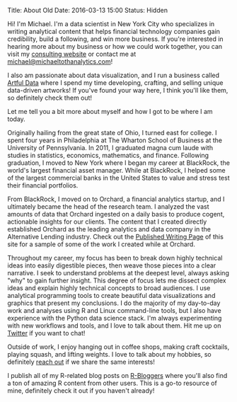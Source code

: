 Title: About Old
Date: 2016-03-13 15:00
Status: Hidden

Hi! I'm Michael. I'm a data scientist in New York City who specializes in writing analytical content that helps financial technology companies gain credibility, build a following, and win more business. If you're interested in hearing more about my business or how we could work together, you can visit my <a href="https://www.michaeltothanalytics.com" target="_blank">consulting website</a> or contact me at <michael@michaeltothanalytics.com>!

I also am passionate about data visualization, and I run a business called <a href="http://www.artfuldataprints.com" target="_blank">Artful Data</a> where I spend my time developing, crafting, and selling unique data-driven artworks! If you've found your way here, I think you'll like them, so definitely check them out!

Let me tell you a bit more about myself and how I got to be where I am today.

Originally hailing from the great state of Ohio, I turned east for college. I spent four years in Philadelphia at The Wharton School of Business at the University of Pennsylvania. In 2011, I graduated magna cum laude with studies in statistics, economics, mathematics, and finance. Following graduation, I moved to New York where I began my career at BlackRock, the world's largest financial asset manager. While at BlackRock, I helped some of the largest commercial banks in the United States to value and stress test their financial portfolios. 

From BlackRock, I moved on to Orchard, a financial analytics startup, and I ultimately became the head of the research team. I analyzed the vast amounts of data that Orchard ingested on a daily basis to produce cogent, actionable insights for our clients. The content that I created directly established Orchard as the leading analytics and data company in the Alternative Lending industry. Check out the [Published Writing Page]({filename}./writing.md) of this site for a sample of some of the work I created while at Orchard.

Throughout my career, my focus has been to break down highly technical ideas into easily digestible pieces, then weave those pieces into a clear narrative. I seek to understand problems at the deepest level, always asking "why" to gain further insight. This degree of focus lets me dissect complex ideas and explain highly technical concepts to broad audiences. I use analytical programming tools to create beautiful data visualizations and graphics that present my conclusions. I do the majority of my day-to-day work and analyses using R and Linux command-line tools, but I also have experience with the Python data science stack. I'm always experimenting with new workflows and tools, and I love to talk about them. Hit me up on <a href="https://www.twitter.com/Michael_Toth" target="_blank">Twitter</a> if you want to chat!

Outside of work, I enjoy hanging out in coffee shops, making craft cocktails, playing squash, and lifting weights. I love to talk about my hobbies, so definitely <a href="https://www.twitter.com/Michael_Toth" target="_blank">reach out</a> if we share the same interests!

I publish all of my R-related blog posts on <a href="https://www.r-bloggers.com/" target="_blank">R-Bloggers</a> where you'll also find a ton of amazing R content from other users. This is a go-to resource of mine, definitely check it out if you haven't already!
